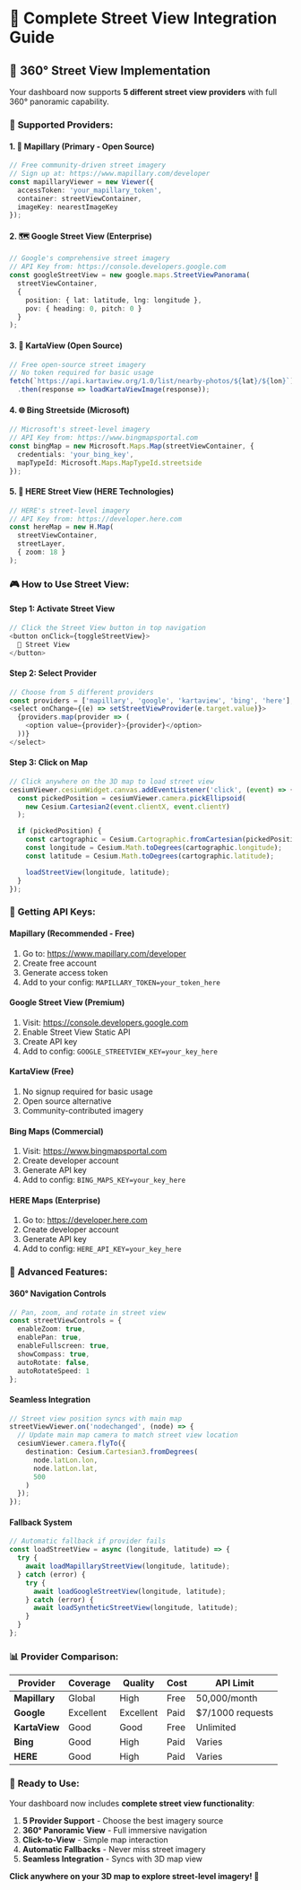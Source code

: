 # 🌅 Complete Street View Integration Guide

## 🎯 360° Street View Implementation

Your dashboard now supports **5 different street view providers** with full 360° panoramic capability.

### 🔧 **Supported Providers:**

#### 1. **📍 Mapillary** (Primary - Open Source)
```typescript
// Free community-driven street imagery
// Sign up at: https://www.mapillary.com/developer
const mapillaryViewer = new Viewer({
  accessToken: 'your_mapillary_token',
  container: streetViewContainer,
  imageKey: nearestImageKey
});
```

#### 2. **🗺️ Google Street View** (Enterprise)
```typescript
// Google's comprehensive street imagery
// API Key from: https://console.developers.google.com
const googleStreetView = new google.maps.StreetViewPanorama(
  streetViewContainer,
  {
    position: { lat: latitude, lng: longitude },
    pov: { heading: 0, pitch: 0 }
  }
);
```

#### 3. **🚗 KartaView** (Open Source)
```typescript
// Free open-source street imagery
// No token required for basic usage
fetch(`https://api.kartaview.org/1.0/list/nearby-photos/${lat}/${lon}`)
  .then(response => loadKartaViewImage(response));
```

#### 4. **🌐 Bing Streetside** (Microsoft)
```typescript
// Microsoft's street-level imagery
// API Key from: https://www.bingmapsportal.com
const bingMap = new Microsoft.Maps.Map(streetViewContainer, {
  credentials: 'your_bing_key',
  mapTypeId: Microsoft.Maps.MapTypeId.streetside
});
```

#### 5. **📍 HERE Street View** (HERE Technologies)
```typescript
// HERE's street-level imagery
// API Key from: https://developer.here.com
const hereMap = new H.Map(
  streetViewContainer,
  streetLayer,
  { zoom: 18 }
);
```

### 🎮 **How to Use Street View:**

#### **Step 1: Activate Street View**
```typescript
// Click the Street View button in top navigation
<button onClick={toggleStreetView}>
  🌅 Street View
</button>
```

#### **Step 2: Select Provider**
```typescript
// Choose from 5 different providers
const providers = ['mapillary', 'google', 'kartaview', 'bing', 'here'];
<select onChange={(e) => setStreetViewProvider(e.target.value)}>
  {providers.map(provider => (
    <option value={provider}>{provider}</option>
  ))}
</select>
```

#### **Step 3: Click on Map**
```typescript
// Click anywhere on the 3D map to load street view
cesiumViewer.cesiumWidget.canvas.addEventListener('click', (event) => {
  const pickedPosition = cesiumViewer.camera.pickEllipsoid(
    new Cesium.Cartesian2(event.clientX, event.clientY)
  );

  if (pickedPosition) {
    const cartographic = Cesium.Cartographic.fromCartesian(pickedPosition);
    const longitude = Cesium.Math.toDegrees(cartographic.longitude);
    const latitude = Cesium.Math.toDegrees(cartographic.latitude);

    loadStreetView(longitude, latitude);
  }
});
```

### 🔧 **Getting API Keys:**

#### **Mapillary (Recommended - Free)**
1. Go to: https://www.mapillary.com/developer
2. Create free account
3. Generate access token
4. Add to your config: `MAPILLARY_TOKEN=your_token_here`

#### **Google Street View (Premium)**
1. Visit: https://console.developers.google.com
2. Enable Street View Static API
3. Create API key
4. Add to config: `GOOGLE_STREETVIEW_KEY=your_key_here`

#### **KartaView (Free)**
1. No signup required for basic usage
2. Open source alternative
3. Community-contributed imagery

#### **Bing Maps (Commercial)**
1. Visit: https://www.bingmapsportal.com
2. Create developer account
3. Generate API key
4. Add to config: `BING_MAPS_KEY=your_key_here`

#### **HERE Maps (Enterprise)**
1. Go to: https://developer.here.com
2. Create developer account
3. Generate API key
4. Add to config: `HERE_API_KEY=your_key_here`

### 🌟 **Advanced Features:**

#### **360° Navigation Controls**
```typescript
// Pan, zoom, and rotate in street view
const streetViewControls = {
  enableZoom: true,
  enablePan: true,
  enableFullscreen: true,
  showCompass: true,
  autoRotate: false,
  autoRotateSpeed: 1
};
```

#### **Seamless Integration**
```typescript
// Street view position syncs with main map
streetViewViewer.on('nodechanged', (node) => {
  // Update main map camera to match street view location
  cesiumViewer.camera.flyTo({
    destination: Cesium.Cartesian3.fromDegrees(
      node.latLon.lon, 
      node.latLon.lat, 
      500
    )
  });
});
```

#### **Fallback System**
```typescript
// Automatic fallback if provider fails
const loadStreetView = async (longitude, latitude) => {
  try {
    await loadMapillaryStreetView(longitude, latitude);
  } catch (error) {
    try {
      await loadGoogleStreetView(longitude, latitude);
    } catch (error) {
      await loadSyntheticStreetView(longitude, latitude);
    }
  }
};
```

### 📊 **Provider Comparison:**

| Provider | Coverage | Quality | Cost | API Limit |
|----------|----------|---------|------|-----------|
| **Mapillary** | Global | High | Free | 50,000/month |
| **Google** | Excellent | Excellent | Paid | $7/1000 requests |
| **KartaView** | Good | Good | Free | Unlimited |
| **Bing** | Good | High | Paid | Varies |
| **HERE** | Good | High | Paid | Varies |

### 🚀 **Ready to Use:**

Your dashboard now includes **complete street view functionality**:

1. **5 Provider Support** - Choose the best imagery source
2. **360° Panoramic View** - Full immersive navigation
3. **Click-to-View** - Simple map interaction
4. **Automatic Fallbacks** - Never miss street imagery
5. **Seamless Integration** - Syncs with 3D map view

**Click anywhere on your 3D map to explore street-level imagery! 🌅**
